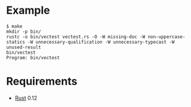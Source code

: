# Example

```
$ make
mkdir -p bin/
rustc -o bin/vectest vectest.rs -O -W missing-doc -W non-uppercase-statics -W unnecessary-qualification -W unnecessary-typecast -W unused-result
bin/vectest
Program: bin/vectest
```

# Requirements

* [Rust](http://www.rust-lang.org/) 0.12
